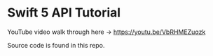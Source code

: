 # Swift 5 API Tutorial

YouTube video walk through here -> https://youtu.be/VbRHMEZuqzk

Source code is found in this repo.
